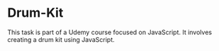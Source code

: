 # Drum-Kit
This task is part of a Udemy course focused on JavaScript. It involves creating a drum kit using JavaScript.
